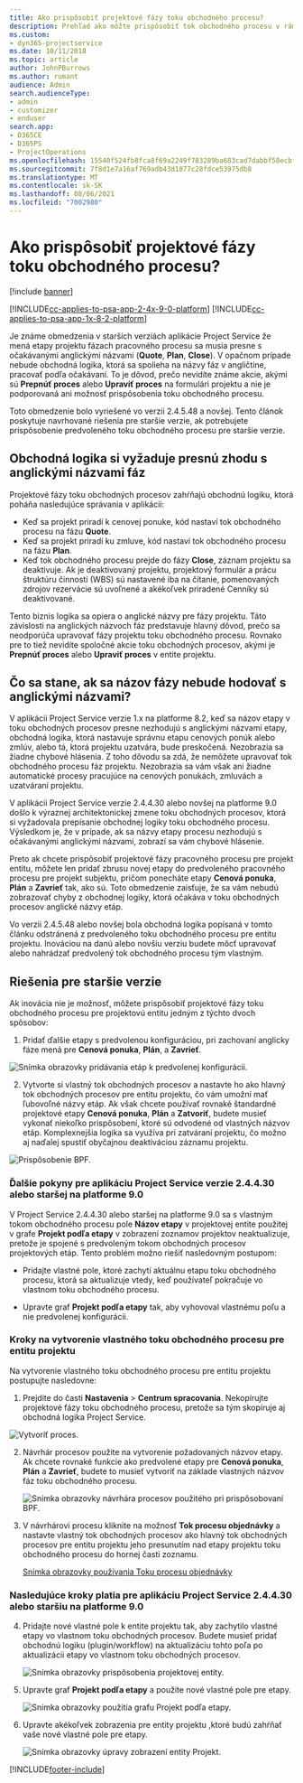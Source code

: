 ```yaml
---
title: Ako prispôsobiť projektové fázy toku obchodného procesu?
description: Prehľad ako môžte prispôsobiť tok obchodného procesu v rámci etáp projektu?
ms.custom:
- dyn365-projectservice
ms.date: 10/11/2018
ms.topic: article
author: JohnPBurrows
ms.author: rumant
audience: Admin
search.audienceType:
- admin
- customizer
- enduser
search.app:
- D365CE
- D365PS
- ProjectOperations
ms.openlocfilehash: 15540f524fb8fca8f69a2249f783289ba683cad7dabbf58ecbf620d147e5d491
ms.sourcegitcommit: 7f8d1e7a16af769adb43d1877c28fdce53975db8
ms.translationtype: MT
ms.contentlocale: sk-SK
ms.lasthandoff: 08/06/2021
ms.locfileid: "7002980"
---
```

# <a name="how-do-i-customize-the-project-stages-business-process-flow"></a>Ako prispôsobiť projektové fázy toku obchodného procesu?

[!include [banner](../includes/psa-now-project-operations.md)]

[!INCLUDE[cc-applies-to-psa-app-2-4x-9-0-platform](../includes/cc-applies-to-psa-app-2-4x-9-0-platform.md)]
[!INCLUDE[cc-applies-to-psa-app-1x-8-2-platform](../includes/cc-applies-to-psa-app-1x-8-2-platform.md)]

Je známe obmedzenia v starších verziách aplikácie Project Service že mená etapy projektu fázach pracovného procesu sa musia presne s očakávanými anglickými názvami (**Quote**, **Plan**, **Close**). V opačnom prípade nebude obchodná logika, ktorá sa spolieha na názvy fáz v angličtine, pracovať podľa očakávaní. To je dôvod, prečo nevidíte známe akcie, akými sú **Prepnúť proces** alebo **Upraviť proces** na formulári projektu a nie je podporovaná ani možnosť prispôsobenia toku obchodného procesu. 

Toto obmedzenie bolo vyriešené vo verzii 2.4.5.48 a novšej. Tento článok poskytuje navrhované riešenia pre staršie verzie, ak potrebujete prispôsobenie predvoleného toku obchodného procesu pre staršie verzie.  

## <a name="business-logic-requires-an-exact-match-with-english-stage-names"></a>Obchodná logika si vyžaduje presnú zhodu s anglickými názvami fáz

Projektové fázy toku obchodných procesov zahŕňajú obchodnú logiku, ktorá poháňa nasledujúce správania v aplikácii:
- Keď sa projekt priradí k cenovej ponuke, kód nastaví tok obchodného procesu na fázu **Quote**.
- Keď sa projekt priradí ku zmluve, kód nastaví tok obchodného procesu na fázu **Plan**.
- Keď tok obchodného procesu prejde do fázy **Close**, záznam projektu sa deaktivuje. Ak je deaktivovaný projektu, projektový formulár a prácu štruktúru činností (WBS) sú nastavené iba na čítanie, pomenovaných zdrojov rezervácie sú uvoľnené a akékoľvek priradené Cenníky sú deaktivované.

Tento biznis logika sa opiera o anglické názvy pre fázy projektu. Táto závislosti na anglických názvoch fáz predstavuje hlavný dôvod, prečo sa neodporúča upravovať fázy projektu toku obchodného procesu. Rovnako pre to tiež nevidíte spoločné akcie toku obchodných procesov, akými je **Prepnúť proces** alebo **Upraviť proces** v entite projektu.

## <a name="what-happens-if-the-stage-names-dont-match-the-english-names"></a>Čo sa stane, ak sa názov fázy nebude hodovať s anglickými názvami?

V aplikácii Project Service verzie 1.x na platforme 8.2, keď sa názov etapy v toku obchodných procesov presne nezhodujú s anglickými názvami etapy, obchodná logika, ktorá nastavuje správnu etapu cenových ponúk alebo zmlúv, alebo tá, ktorá projektu uzatvára, bude preskočená. Nezobrazia sa žiadne chybové hlásenia. Z toho dôvodu sa zdá, že nemôžete upravovať tok obchodného procesu fáz projektu. Nezobrazia sa vám však ani žiadne automatické procesy pracujúce na cenových ponukách, zmluvách a uzatváraní projektu.

V aplikácii Project Service verzie 2.4.4.30 alebo novšej na platforme 9.0 došlo k výraznej architektonickej zmene toku obchodných procesov, ktorá si vyžadovala prepísanie obchodnej logiky toku obchodného procesu. Výsledkom je, že v prípade, ak sa názvy etapy procesu nezhodujú s očakávanými anglickými názvami, zobrazí sa vám chybové hlásenie. 

Preto ak chcete prispôsobiť projektové fázy pracovného procesu pre projekt entitu, môžete len pridať zbrusu novej etapy do predvoleného pracovného procesu pre projekt subjektu, pričom ponecháte etapy **Cenová ponuka**, **Plán** a **Zavrieť** tak, ako sú. Toto obmedzenie zaisťuje, že sa vám nebudú zobrazovať chyby z obchodnej logiky, ktorá očakáva v toku obchodných procesov anglické názvy etáp.

Vo verzii 2.4.5.48 alebo novšej bola obchodná logika popísaná v tomto článku odstránená z predvoleného toku obchodného procesu pre entitu projektu. Inováciou na danú alebo novšiu verziu budete môcť upravovať alebo nahrádzať predvolený tok obchodného procesu tým vlastným. 

## <a name="workarounds-for-earlier-versions"></a>Riešenia pre staršie verzie

Ak inovácia nie je možnosť, môžete prispôsobiť projektové fázy toku obchodného procesu pre projektovú entitu jedným z týchto dvoch spôsobov:

1. Pridať ďalšie etapy s predvolenou konfiguráciou, pri zachovaní anglicky fáze mená pre **Cenová ponuka**, **Plán**, a **Zavrieť**.


![Snímka obrazovky pridávania etáp k predvolenej konfigurácii.](media/FAQ-Customize-BPF-1.png)
 
2. Vytvorte si vlastný tok obchodných procesov a nastavte ho ako hlavný tok obchodných procesov pre entitu projektu, čo vám umožní mať ľubovoľné názvy etáp. Ak však chcete používať rovnaké štandardné projektové etapy **Cenová ponuka**, **Plán** a **Zatvoriť**, budete musieť vykonať niekoľko prispôsobení, ktoré sú odvodené od vlastných názvov etáp. Komplexnejšia logika sa využíva pri zatváraní projektu, čo možno aj naďalej spustiť obyčajnou deaktiváciou záznamu projektu.

![Prispôsobenie BPF.](media/FAQ-Customize-BPF-2.png)

### <a name="additional-considerations-for-project-service-app-version-24430-or-earlier-on-platform-90"></a>Ďalšie pokyny pre aplikáciu Project Service verzie 2.4.4.30 alebo staršej na platforme 9.0

V Project Service 2.4.4.30 alebo staršej na platforme 9.0 sa s vlastným tokom obchodného procesu pole **Názov etapy** v projektovej entite použitej v grafe **Projekt podľa etapy** v zobrazení zoznamov projektov neaktualizuje, pretože je spojené s predvoleným tokom obchodných procesov projektových etáp. Tento problém možno riešiť nasledovným postupom:

- Pridajte vlastné pole, ktoré zachytí aktuálnu etapu toku obchodného procesu, ktorá sa aktualizuje vtedy, keď používateľ pokračuje vo vlastnom toku obchodného procesu.

- Upravte graf **Projekt podľa etapy** tak, aby vyhovoval vlastnému poľu a nie predvolenej konfigurácii.

### <a name="steps-to-create-your-own-business-process-flow-for-the-project-entity"></a>Kroky na vytvorenie vlastného toku obchodného procesu pre entitu projektu

Na vytvorenie vlastného toku obchodného procesu pre entitu projektu postupujte nasledovne:

1. Prejdite do časti **Nastavenia** > **Centrum spracovania**. Nekopírujte projektové fázy toku obchodného procesu, pretože sa tým skopíruje aj obchodná logika Project Service.

  ![Vytvoriť proces.](media/FAQ-Customize-BPF-3.png)

2. Návrhár procesov použite na vytvorenie požadovaných názvov etapy. Ak chcete rovnaké funkcie ako predvolené etapy pre **Cenová ponuka**, **Plán** a **Zavrieť**, budete to musieť vytvoriť na základe vlastných názvov fáz toku obchodného procesu.

   ![Snímka obrazovky návrhára procesov použitého pri prispôsobovaní BPF.](media/FAQ-Customize-BPF-4.png) 

3. V návrhárovi procesu kliknite na možnosť **Tok procesu objednávky** a nastavte vlastný tok obchodných procesov ako hlavný tok obchodných procesov pre entitu projektu jeho presunutím nad etapy projektu toku obchodného procesu do hornej časti zoznamu.


   [Snímka obrazovky používania Toku procesu objednávky](media/FAQ-Customize-BPF-5-720.png)

### <a name="the-following-steps-apply-to-project-service-app-24430-or-earlier-on-the-90-platform"></a>Nasledujúce kroky platia pre aplikáciu Project Service 2.4.4.30 alebo staršiu na platforme 9.0

4. Pridajte nové vlastné pole k entite projektu tak, aby zachytilo vlastné etapy vo vlastnom toku obchodných procesov. Budete musieť pridať obchodnú logiku (plugin/workflow) na aktualizáciu tohto poľa po aktualizácii etapy vo vlastnom toku obchodných procesov.

   ![Snímka obrazovky prispôsobenia projektovej entity.](media/FAQ-Customize-BPF-6-720.png)

5. Upravte graf **Projekt podľa etapy** a použite nové vlastné pole pre etapy.

   ![Snímka obrazovky použitia grafu Projekt podľa etapy.](media/FAQ-Customize-BPF-7-720.png)

6. Upravte akékoľvek zobrazenia pre entity projektu ,ktoré budú zahŕňať vaše nové vlastné pole pre etapy.

   ![Snímka obrazovky úpravy zobrazení entity Projekt.](media/FAQ-Customize-BPF-8-720.png)



[!INCLUDE[footer-include](../includes/footer-banner.md)]